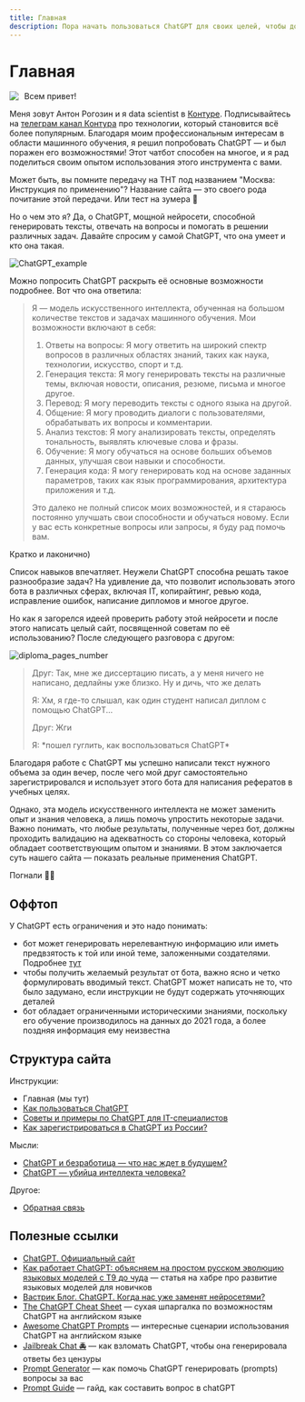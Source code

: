 ```yaml
---
title: Главная
description: Пора начать пользоваться ChatGPT для своих целей, чтобы достичь бесподобных результатов
---
```


# Главная

<img style="float: left; margin-right:10px" src="/chatgpt_manual/images/ChatGPT_main_page/rogozinushka.jpg">Всем привет! 

Меня зовут Антон Рогозин и я data scientist в [Контуре](https://tech.kontur.ru/). Подписывайтесь на [телеграм канал Контура](https://t.me/KonturTech) про технологии, который становится всё более популярным. Благодаря моим профессиональным интересам в области машинного обучения, я решил попробовать ChatGPT — и был поражен его возможностями! Этот чатбот способен на многое, и я рад поделиться своим опытом использования этого инструмента с вами.

Может быть, вы помните передачу на ТНТ под названием "Москва: Инструкция по применению"? Название сайта — это своего рода почитание этой передачи. Или тест на зумера 🤣

Но о чем это я? Да, о ChatGPT, мощной нейросети, способной генерировать тексты, отвечать на вопросы и помогать в решении различных задач. Давайте спросим у самой ChatGPT, что она умеет и кто она такая.

![ChatGPT_example](/chatgpt_manual/images/ChatGPT_main_page/ChatGPT_example.png)

Можно попросить ChatGPT раскрыть её основные возможности подробнее. Вот что она ответила:

> Я — модель искусственного интеллекта, обученная на большом количестве текстов и задачах машинного обучения. Мои возможности включают в себя:
>
> 1. Ответы на вопросы: Я могу ответить на широкий спектр вопросов в различных областях знаний, таких как наука, технологии, искусство, спорт и т.д.
> 2. Генерация текста: Я могу генерировать тексты на различные темы, включая новости, описания, резюме, письма и многое другое.
> 3. Перевод: Я могу переводить тексты с одного языка на другой.
> 4. Общение: Я могу проводить диалоги с пользователями, обрабатывать их вопросы и комментарии.
> 5. Анализ текстов: Я могу анализировать тексты, определять тональность, выявлять ключевые слова и фразы.
> 6. Обучение: Я могу обучаться на основе больших объемов данных, улучшая свои навыки и способности.
> 7. Генерация кода: Я могу генерировать код на основе заданных параметров, таких как язык программирования, архитектура приложения и т.д.
>
> Это далеко не полный список моих возможностей, и я стараюсь постоянно улучшать свои способности и обучаться новому. Если у вас есть конкретные вопросы или запросы, я буду рад помочь вам.

Кратко и лаконично) 

Список навыков впечатляет. Неужели ChatGPT способна решать такое разнообразие задач? На удивление да, что позволит использовать этого бота в различных сферах, включая IT, копирайтинг, ревью кода, исправление ошибок, написание дипломов и многое другое. 

Но как я загорелся идеей проверить работу этой нейросети и после этого написать целый сайт, посвященной советам по её использованию? После следующего разговора с другом:

![diploma_pages_number](/chatgpt_manual/images/ChatGPT_main_page/diploma_pages_number.jpg)

> Друг: Так, мне же диссертацию писать, а у меня ничего не написано, дедлайны уже близко. Ну и дичь, что же делать
>
> Я: Хм, я где-то слышал, как один студент написал диплом с помощью ChatGPT...
>
> Друг: Жги
>
> Я: \*пошел гуглить, как воспользоваться ChatGPT\*

Благодаря работе с ChatGPT мы успешно написали текст нужного объема за один вечер, после чего мой друг самостоятельно зарегистрировался и использует этого бота для написания рефератов в учебных целях.

Однако, эта модель искусственного интеллекта не может заменить опыт и знания человека, а лишь помочь упростить некоторые задачи. Важно понимать, что любые результаты, полученные через бот, должны проходить валидацию на адекватность со стороны человека, который обладает соответствующим опытом и знаниями. В этом заключается суть нашего сайта — показать реальные применения ChatGPT.

Погнали 🏃‍♂️

## Оффтоп

У ChatGPT есть ограничения и это надо понимать:

- бот может генерировать нерелевантную информацию или иметь предвзятость к той или иной теме, заложенными создателями. Подробнее [тут](/chatgpt_manual/pages/ChatGPT_makes_us_stupid)
- чтобы получить желаемый результат от бота, важно ясно и четко формулировать вводимый текст. ChatGPT может написать не то, что было задумано, если инструкции не будут содержать уточняющих деталей
- бот обладает ограниченными историческими знаниями, поскольку его обучение производилось на данных до 2021 года, а более поздняя информация ему неизвестна

## Структура сайта

Инструкции:

- Главная (мы тут)
- [Как пользоваться ChatGPT](/chatgpt_manual/pages/ChatGPT_usage)
- [Советы и примеры по ChatGPT для IT-специалистов](/chatgpt_manual/pages/ChatGPT_IT_usage)
- [Как зарегистрироваться в ChatGPT из России?](/chatgpt_manual/pages/ChatGPT_registration) 

Мысли:

- [ChatGPT и безработица — что нас ждет в будущем?](/chatgpt_manual/pages/future_of_ChatGPT)
- [ChatGPT — убийца интеллекта человека?](/chatgpt_manual/pages/ChatGPT_makes_us_stupid)

Другое:

- [Обратная связь](/chatgpt_manual/pages/feedback)

## Полезные ссылки

- [ChatGPT. Официальный сайт](https://chat.openai.com/chat)
- [Как работает ChatGPT: объясняем на простом русском эволюцию языковых моделей с T9 до чуда](https://habr.com/ru/company/ods/blog/716918/) — статья на хабре про развитие языковых моделей для новичков
- [Вастрик Блог. ChatGPT. Когда нас уже заменят нейросетями?](https://vas3k.blog/notes/ChatGPT/)
- [The ChatGPT Cheat Sheet](https://www.kdnuggets.com/publications/sheets/ChatGPT_Cheatsheet_Costa.pdf) — сухая шпаргалка по возможностям ChatGPT на английском языке
- [Awesome ChatGPT Prompts](https://prompts.chat/) — интересные сценарии использования ChatGPT на английском языке
- [Jailbreak Chat 🚔](https://www.jailbreakchat.com/) — как взломать ChatGPT, чтобы она генерировала ответы без цензуры 
- [Prompt Generator](https://www.skool.com/chatgpt/promptgenerator) — как помочь ChatGPT генерировать (prompts) вопросы за вас
- [Prompt Guide](https://twitter.com/thatroblennon/status/1615104249192488980) — гайд, как составить вопрос в chatGPT